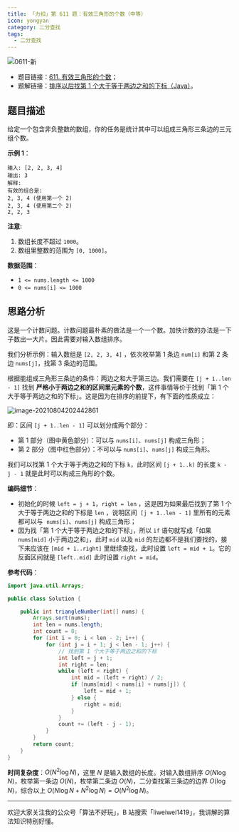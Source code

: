 ```yaml
---
title: 「力扣」第 611 题：有效三角形的个数（中等）
icon: yongyan
category: 二分查找
tags:
  - 二分查找
---
```


![0611-新](https://tva1.sinaimg.cn/large/008i3skNgy1gx8wdkqf89j30p00anwf0.jpg)

- 题目链接：[611. 有效三角形的个数](https://leetcode-cn.com/problems/valid-triangle-number/)；
- 题解链接：[排序以后找第 1 个大于等于两边之和的下标（Java）](https://leetcode-cn.com/problems/valid-triangle-number/solution/er-fen-cha-zhao-python-dai-ma-java-dai-ma-by-liwei/)。

## 题目描述

给定一个包含非负整数的数组，你的任务是统计其中可以组成三角形三条边的三元组个数。

**示例 1**：

```
输入: [2, 2, 3, 4]
输出: 3
解释:
有效的组合是:
2, 3, 4 (使用第一个 2)
2, 3, 4 (使用第二个 2)
2, 2, 3
```

**注意:**

1. 数组长度不超过 `1000`。
2. 数组里整数的范围为 `[0, 1000]`。

**数据范围**：

- `1 <= nums.length <= 1000`
- `0 <= nums[i] <= 1000`

## 思路分析

这是一个计数问题。计数问题最朴素的做法是一个一个数。加快计数的办法是一下子数出一大片。因此需要对输入数组排序。

我们分析示例：输入数组是 `[2, 2, 3, 4]` ，依次枚举第 1 条边 `num[i]` 和第 2 条边 `nums[j]`，找第 3 条边的范围。

根据能组成三角形三条边的条件：两边之和大于第三边。我们需要在 `[j + 1..len - 1]` 找到 **严格小于两边之和的区间里元素的个数**，这件事情等价于找到「第 1 个大于等于两边之和的下标」。这是因为在排序的前提下，有下面的性质成立：

![image-20210804202442861](https://p3-juejin.byteimg.com/tos-cn-i-k3u1fbpfcp/c26162d0d4c147fea3fcaeb919e5c478~tplv-k3u1fbpfcp-zoom-1.image)

即：区间 `[j + 1..len - 1]` 可以划分成两个部分：

- 第 1 部分（图中黄色部分）：可以与 `nums[i]`、`nums[j]` 构成三角形；
- 第 2 部分（图中红色部分）：不可以与 `nums[i]`、`nums[j]` 构成三角形。

我们可以找第 1 个大于等于两边之和的下标 `k`，此时区间 `[j + 1..k)` 的长度 `k - j - 1` 就是此时可以构成三角形的个数。

**编码细节**：

- 初始化的时候 `left = j + 1`，`right = len` ，这是因为如果最后找到了第 1 个大于等于两边之和的下标是 `len` ，说明区间  `[j + 1..len - 1]` 里所有的元素都可以与  `nums[i]`、`nums[j]` 构成三角形；
- 因为找「第 1 个大于等于两边之和的下标」，所以 `if` 语句就写成「如果 `nums[mid]` 小于两边之和」，此时 `mid` 以及 `mid` 的左边都不是我们要找的，接下来应该在 `[mid + 1..right]` 里继续查找，此时设置 `left = mid + 1`。它的反面区间就是 `[left..mid]` 此时设置 `right = mid`。

**参考代码**：

```java
import java.util.Arrays;

public class Solution {

    public int triangleNumber(int[] nums) {
        Arrays.sort(nums);
        int len = nums.length;
        int count = 0;
        for (int i = 0; i < len - 2; i++) {
            for (int j = i + 1; j < len - 1; j++) {
                // 找到第 1 个大于等于两边之和的下标
                int left = j + 1;
                int right = len;
                while (left < right) {
                    int mid = (left + right) / 2;
                    if (nums[mid] < nums[i] + nums[j]) {
                        left = mid + 1;
                    } else {
                        right = mid;
                    }
                }
                count += (left - j - 1);
            }
        }
        return count;
    }
}
```

**时间复杂度**：$O(N^2 \log N)$，这里 $N$ 是输入数组的长度。对输入数组排序 $O(N \log N)$，枚举第一条边 $O(N)$，枚举第二条边 $O(N)$，二分查找第三条边的边界 $O(\log N)$​，综合以上 $O(N \log N + N^2\log N) = O(N^2 \log N)$。

---

欢迎大家关注我的公众号「算法不好玩」，B 站搜索「liweiwei1419」，我讲解的算法知识特别好懂。
